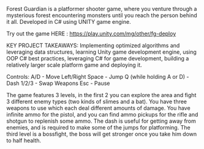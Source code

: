 Forest Guardian is a platformer shooter game, where you venture through a mysterious forest encountering monsters
until you reach the person behind it all. Developed in C# using UNITY game engine.

Try out the game HERE : https://play.unity.com/mg/other/fg-deploy

KEY PROJECT TAKEAWAYS: Implementing optimized algorithms and leveraging data structures, learning Unity game development engine, using OOP C# best practices,
leveraging C# for game development, building a relatively larger scale platform game and deploying it.


Controls:
A/D - Move Left/Right
Space - Jump
Q (while holding A or D) - Dash
1/2/3 - Swap Weapons
Esc - Pause

The game features 3 levels, in the first 2 you can explore the area and fight 3 different enemy 
types (two kinds of slimes and a bat). You have three weapons to use which each deal different
amounts of damage. You have infinite ammo for the pistol, and you can find ammo pickups for the 
rifle and shotgun to replenish some ammo. The dash is useful for getting away from enemies, and is
required to make some of the jumps for platforming. The third level is a bossfight, the boss will 
get stronger once you take him down to half health. 
